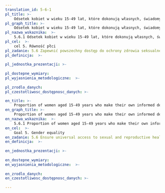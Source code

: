 ```yaml
---
translation_id: 5-6-1
pl_title: >-
    Odsetek kobiet w wieku 15-49 lat, które dokonują własnych, świadomych decyzji dotyczących współżycia seksualnego, antykoncepcji oraz opieki w zakresie zdrowia reprodukcyjnego
pl_graph_title: >-
    Odsetek kobiet w wieku 15-49 lat, które dokonują własnych, świadomych decyzji dotyczących współżycia seksualnego, antykoncepcji oraz opieki w zakresie zdrowia reprodukcyjnego
pl_nazwa_wskaznika:  >-
    5.6.1 Odsetek kobiet w wieku 15-49 lat, które dokonują własnych, świadomych decyzji dotyczących współżycia seksualnego, antykoncepcji oraz opieki w zakresie zdrowia reprodukcyjnego
pl_cel:  >-
    cel 5. Równość płci
pl_zadanie: 5.6 Zapewnić powszechny dostęp do ochrony zdrowia seksualnego i reprodukcyjnego oraz korzystanie z praw reprodukcyjnych, zgodnie z Programem Działań Międzynarodowej Konferencji na Rzecz Ludności i Rozwoju, Pekińską Platformą Działania i dokumentami końcowymi ich konferencji przeglądowych
pl_definicja:  >-
    
pl_jednostka_prezentacji: >-
    
pl_dostepne_wymiary: 
pl_wyjasnienia_metodologiczne:  >-
    
pl_zrodlo_danych: 
pl_czestotliwosc_dostępnosc_danych: >-

en_title: >-
    Proportion of women aged 15-49 years who make their own informed decisions regarding sexual relations, contraceptive use and reproductive health care
en_graph_title: >-
    Proportion of women aged 15-49 years who make their own informed decisions regarding sexual relations, contraceptive use and reproductive health care
en_nazwa_wskaznika:  >-
    5.6.1 Proportion of women aged 15-49 years who make their own informed decisions regarding sexual relations, contraceptive use and reproductive health care
en_cel:  >-
    Goal 5. Gender equality
en_zadanie: 5.6 Ensure universal access to sexual and reproductive health and reproductive rights as agreed in accordance with the Programme of Action of the International Conference on Population and Development and the Beijing Platform for Action and the outcome documents of their review conferences
en_definicja:  >-
    
en_jednostka_prezentacji: >-
    
en_dostepne_wymiary: 
en_wyjasnienia_metodologiczne:  >-
    
en_zrodlo_danych: 
en_czestotliwosc_dostępnosc_danych: >-
    
---
```

